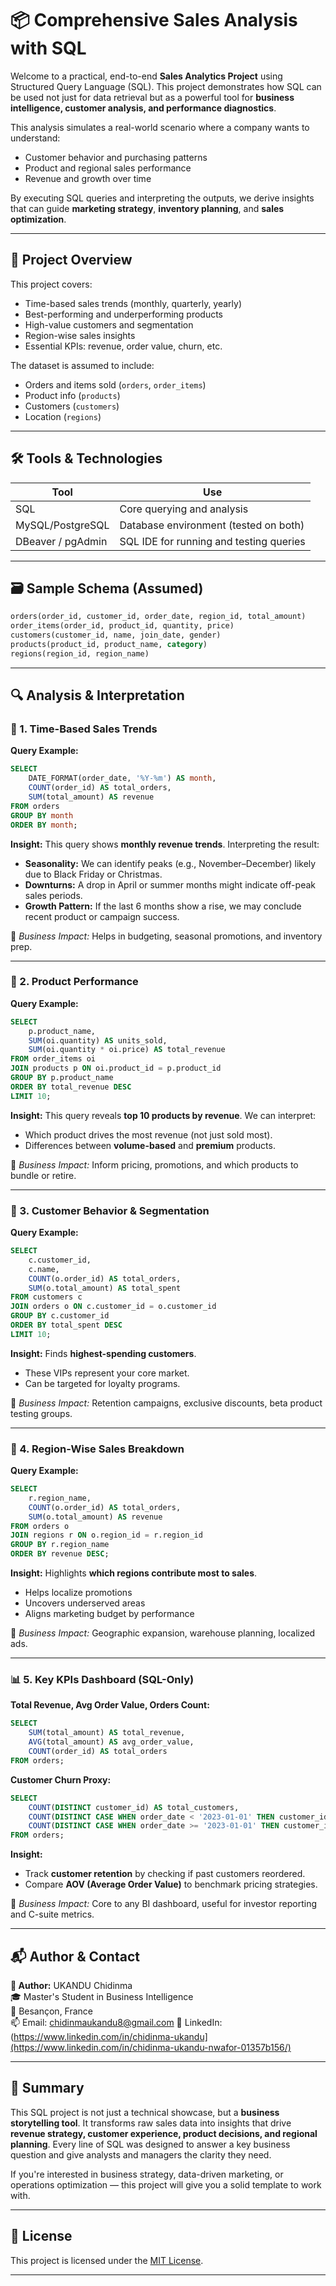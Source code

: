 # 📦 Comprehensive Sales Analysis with SQL

Welcome to a practical, end-to-end **Sales Analytics Project** using Structured Query Language (SQL). This project demonstrates how SQL can be used not just for data retrieval but as a powerful tool for **business intelligence, customer analysis, and performance diagnostics**. 

This analysis simulates a real-world scenario where a company wants to understand:
- Customer behavior and purchasing patterns
- Product and regional sales performance
- Revenue and growth over time

By executing SQL queries and interpreting the outputs, we derive insights that can guide **marketing strategy**, **inventory planning**, and **sales optimization**.

---

## 🧠 Project Overview

This project covers:

- Time-based sales trends (monthly, quarterly, yearly)
- Best-performing and underperforming products
- High-value customers and segmentation
- Region-wise sales insights
- Essential KPIs: revenue, order value, churn, etc.

The dataset is assumed to include:
- Orders and items sold (`orders`, `order_items`)
- Product info (`products`)
- Customers (`customers`)
- Location (`regions`)

---

## 🛠 Tools & Technologies

| Tool | Use |
|------|-----|
| SQL  | Core querying and analysis |
| MySQL/PostgreSQL | Database environment (tested on both) |
| DBeaver / pgAdmin | SQL IDE for running and testing queries |

---

## 🗃️ Sample Schema (Assumed)

```sql
orders(order_id, customer_id, order_date, region_id, total_amount)
order_items(order_id, product_id, quantity, price)
customers(customer_id, name, join_date, gender)
products(product_id, product_name, category)
regions(region_id, region_name)
```

---

## 🔍 Analysis & Interpretation

### 📅 1. Time-Based Sales Trends

**Query Example:**

```sql
SELECT 
    DATE_FORMAT(order_date, '%Y-%m') AS month,
    COUNT(order_id) AS total_orders,
    SUM(total_amount) AS revenue
FROM orders
GROUP BY month
ORDER BY month;
```

**Insight:**
This query shows **monthly revenue trends**. Interpreting the result:

- **Seasonality:** We can identify peaks (e.g., November–December) likely due to Black Friday or Christmas.
- **Downturns:** A drop in April or summer months might indicate off-peak sales periods.
- **Growth Pattern:** If the last 6 months show a rise, we may conclude recent product or campaign success.

📌 *Business Impact:* Helps in budgeting, seasonal promotions, and inventory prep.

---

### 🛒 2. Product Performance

**Query Example:**

```sql
SELECT 
    p.product_name,
    SUM(oi.quantity) AS units_sold,
    SUM(oi.quantity * oi.price) AS total_revenue
FROM order_items oi
JOIN products p ON oi.product_id = p.product_id
GROUP BY p.product_name
ORDER BY total_revenue DESC
LIMIT 10;
```

**Insight:**
This query reveals **top 10 products by revenue**. We can interpret:

- Which product drives the most revenue (not just sold most).
- Differences between **volume-based** and **premium** products.

📌 *Business Impact:* Inform pricing, promotions, and which products to bundle or retire.

---

### 👥 3. Customer Behavior & Segmentation

**Query Example:**

```sql
SELECT 
    c.customer_id,
    c.name,
    COUNT(o.order_id) AS total_orders,
    SUM(o.total_amount) AS total_spent
FROM customers c
JOIN orders o ON c.customer_id = o.customer_id
GROUP BY c.customer_id
ORDER BY total_spent DESC
LIMIT 10;
```

**Insight:**
Finds **highest-spending customers**.

- These VIPs represent your core market.
- Can be targeted for loyalty programs.

📌 *Business Impact:* Retention campaigns, exclusive discounts, beta product testing groups.

---

### 📍 4. Region-Wise Sales Breakdown

**Query Example:**

```sql
SELECT 
    r.region_name,
    COUNT(o.order_id) AS total_orders,
    SUM(o.total_amount) AS revenue
FROM orders o
JOIN regions r ON o.region_id = r.region_id
GROUP BY r.region_name
ORDER BY revenue DESC;
```

**Insight:**
Highlights **which regions contribute most to sales**.

- Helps localize promotions
- Uncovers underserved areas
- Aligns marketing budget by performance

📌 *Business Impact:* Geographic expansion, warehouse planning, localized ads.

---

### 📊 5. Key KPIs Dashboard (SQL-Only)

**Total Revenue, Avg Order Value, Orders Count:**

```sql
SELECT 
    SUM(total_amount) AS total_revenue,
    AVG(total_amount) AS avg_order_value,
    COUNT(order_id) AS total_orders
FROM orders;
```

**Customer Churn Proxy:**

```sql
SELECT 
    COUNT(DISTINCT customer_id) AS total_customers,
    COUNT(DISTINCT CASE WHEN order_date < '2023-01-01' THEN customer_id END) AS previous_customers,
    COUNT(DISTINCT CASE WHEN order_date >= '2023-01-01' THEN customer_id END) AS current_customers
FROM orders;
```

**Insight:**
- Track **customer retention** by checking if past customers reordered.
- Compare **AOV (Average Order Value)** to benchmark pricing strategies.

📌 *Business Impact:* Core to any BI dashboard, useful for investor reporting and C-suite metrics.

---

## 📬 Author & Contact

**👩 Author:** UKANDU Chidinma  
🎓 Master's Student in Business Intelligence  
📍 Besançon, France  
📫 Email: chidinmaukandu8@gmail.com
💼 LinkedIn: (https://www.linkedin.com/in/chidinma-ukandu](https://www.linkedin.com/in/chidinma-ukandu-nwafor-01357b156/)

---

## 📘 Summary

This SQL project is not just a technical showcase, but a **business storytelling tool**. It transforms raw sales data into insights that drive **revenue strategy, customer experience, product decisions, and regional planning**. Every line of SQL was designed to answer a key business question and give analysts and managers the clarity they need.

If you're interested in business strategy, data-driven marketing, or operations optimization — this project will give you a solid template to work with.

---

## 📄 License

This project is licensed under the [MIT License](LICENSE).

---
